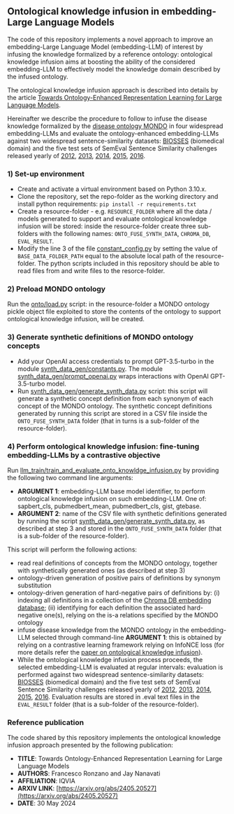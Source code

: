 ## Ontological knowledge infusion in embedding-Large Language Models

The code of this repository implements a novel approach to improve an embedding-Large Language 
Model (embedding-LLM) of interest by infusing the knowledge formalized by a reference ontology: ontological 
knowledge infusion aims at boosting the ability of the considered embedding-LLM to effectively model 
the knowledge domain described by the infused ontology.

The ontological knowledge infusion approach
is described into details by the article 
[Towards Ontology-Enhanced Representation Learning for Large Language Models](https://arxiv.org/abs/2405.20527).

Hereinafter we describe the procedure to follow to infuse the disease knowledge formalized by the 
[disease ontology MONDO](https://mondo.monarchinitiative.org/) in four widespread embedding-LLMs 
and evaluate the ontology-enhanced embedding-LLMs against two widespread sentence-similarity 
datasets: [BIOSSES](https://huggingface.co/datasets/biosses) (biomedical domain) and the five test sets of SemEval Sentence Similarity challenges
released yearly of [2012](https://huggingface.co/datasets/mteb/sts12-sts), [2013](https://huggingface.co/datasets/mteb/sts13-sts),
[2014](https://huggingface.co/datasets/mteb/sts14-sts), [2015](https://huggingface.co/datasets/mteb/sts15-sts), 
[2016](https://huggingface.co/datasets/mteb/sts16-sts).
  
### 1) Set-up environment
- Create and activate a virtual environment based on Python 3.10.x.
- Clone the repository, set the repo-folder as the working directory and install python requirements: `pip install -r requirements.txt`
- Create a resource-folder - e.g. `RESOURCE_FOLDER` where all the data / models generated to support 
and evaluate ontological knowledge infusion will be stored: inside the resource-folder create three sub-folders 
with the following names: `ONTO_FUSE_SYNTH_DATA`, `CHROMA_DB`, `EVAL_RESULT`.
- Modify the line 3 of the file [constant_config.py](constant_config.py) by setting the value of `BASE_DATA_FOLDER_PATH` 
equal to the absolute local path of the resource-folder. The python scripts included in this repository 
should be able to read files from and write files to the resorce-folder.

### 2) Preload MONDO ontology
Run the [onto/load.py](onto/load.py) script: in the resource-folder a MONDO ontology pickle object file 
exploited to store the contents of the ontology to support ontological knowledge infusion, will be 
created.

### 3) Generate synthetic definitions of MONDO ontology concepts
- Add your OpenAI access credentials to prompt GPT-3.5-turbo in the module [synth_data_gen/constants.py](synth_data_gen/constants.py). 
The module [synth_data_gen/prompt_openai.py](synth_data_gen/prompt_openai.py) wraps interactions with OpenAI GPT-3.5-turbo model.
- Run [synth_data_gen/generate_synth_data.py](synth_data_gen/generate_synth_data.py) script: this script will generate a synthetic 
concept definition from each synonym of each concept of the MONDO ontology. The synthetic concept 
definitions generated by running this script are stored in a CSV file inside the `ONTO_FUSE_SYNTH_DATA` 
folder (that in turns is a sub-folder of the resource-folder).

### 4) Perform ontological knowledge infusion: fine-tuning embedding-LLMs by a contrastive objective
Run [llm_train/train_and_evaluate_onto_knowldge_infusion.py](llm_train/train_and_evaluate_onto_knowldge_infusion.py) 
by providing the following two command line arguments:
- **ARGUMENT 1**: embedding-LLM base model identifier, to perform ontological knowledge infusion 
on such embedding-LLM. One of: sapbert_cls, pubmedbert_mean, pubmedbert_cls, gist, gtebase.
- **ARGUMENT 2**: name of the CSV file with synthetic definitions generated by running the script 
[synth_data_gen/generate_synth_data.py](synth_data_gen/generate_synth_data.py), as described at 
step 3 and stored in the `ONTO_FUSE_SYNTH_DATA` folder (that is a sub-folder of the resource-folder).

This script will perform the following actions:
- read real definitions of concepts from the MONDO ontology, together with synthetically generated ones
  (as described at step 3)
- ontology-driven generation of positive pairs of definitions by synonym substitution
- ontology-driven generation of hard-negative pairs of definitions by: (i) indexing all definitions 
in a collection of the [Chroma DB embedding database](https://www.trychroma.com/); (ii) identifying 
for each definition the associated hard-negative one(s), relying on the is-a relations specified by 
the MONDO ontology
- infuse disease knowledge from the MONDO ontology in the embedding-LLM selected through command-line 
**ARGUMENT 1**: this is obtained by relying on a contrastive learning framework relying on 
InfoNCE loss (for more details refer the [paper on ontological knowledge infusion](https://arxiv.org/abs/2405.20527)). 
- While the ontological knowledge infusion process proceeds, the selected embedding-LLM is 
evaluated at regular intervals: evaluation is performed against two widespread sentence-similarity 
datasets: [BIOSSES](https://huggingface.co/datasets/biosses) (biomedical domain) and the five test sets of SemEval Sentence Similarity challenges
released yearly of [2012](https://huggingface.co/datasets/mteb/sts12-sts), [2013](https://huggingface.co/datasets/mteb/sts13-sts),
[2014](https://huggingface.co/datasets/mteb/sts14-sts), [2015](https://huggingface.co/datasets/mteb/sts15-sts), 
[2016](https://huggingface.co/datasets/mteb/sts16-sts). Evaluation results are stored in .eval text 
files in the `EVAL_RESULT` folder (that is a sub-folder of the resource-folder).



### Reference publication 
The code shared by this repository implements the ontological knowledge infusion approach presented
by the following publication:
- **TITLE**: Towards Ontology-Enhanced Representation Learning for Large Language Models
- **AUTHORS**: Francesco Ronzano and Jay Nanavati
- **AFFILIATION**: IQVIA
- **ARXIV LINK**: [https://arxiv.org/abs/2405.20527](https://arxiv.org/abs/2405.20527)
- **DATE**: 30 May 2024

